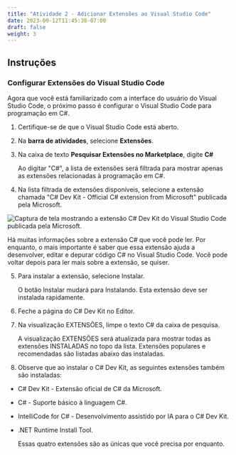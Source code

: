 ```yaml
---
title: "Atividade 2 - Adicionar Extensões ao Visual Studio Code"
date: 2023-09-12T11:45:38-07:00
draft: false
weight: 3
---
```


## Instruções

### Configurar Extensões do Visual Studio Code
Agora que você está familiarizado com a interface do usuário do Visual Studio Code, o próximo passo é configurar o Visual Studio Code para programação em C#.

1. Certifique-se de que o Visual Studio Code está aberto.

2. Na **barra de atividades**, selecione **Extensões**.

3. Na caixa de texto **Pesquisar Extensões no Marketplace**, digite **C#**

    Ao digitar "C#", a lista de extensões será filtrada para mostrar apenas as extensões relacionadas à programação em C#.

4. Na lista filtrada de extensões disponíveis, selecione a extensão chamada "C# Dev Kit - Official C# extension from Microsoft" publicada pela Microsoft.

<img src="../media/visual-studio-code-csharp-extension-microsoft.png" alt="Captura de tela mostrando a extensão C# Dev Kit do Visual Studio Code publicada pela Microsoft." />

Há muitas informações sobre a extensão C# que você pode ler. Por enquanto, o mais importante é saber que essa extensão ajuda a desenvolver, editar e depurar código C# no Visual Studio Code. Você pode voltar depois para ler mais sobre a extensão, se quiser.

5. Para instalar a extensão, selecione Instalar.

    O botão Instalar mudará para Instalando. Esta extensão deve ser instalada rapidamente.

6. Feche a página do C# Dev Kit no Editor.

7. Na visualização EXTENSÕES, limpe o texto C# da caixa de pesquisa.

    A visualização EXTENSÕES será atualizada para mostrar todas as extensões INSTALADAS no topo da lista. Extensões populares e recomendadas são listadas abaixo das instaladas.

8. Observe que ao instalar o C# Dev Kit, as seguintes extensões também são instaladas:

* C# Dev Kit - Extensão oficial de C# da Microsoft.
* C# - Suporte básico à linguagem C#.
* IntelliCode for C# - Desenvolvimento assistido por IA para o C# Dev Kit.
* .NET Runtime Install Tool.

    Essas quatro extensões são as únicas que você precisa por enquanto.

